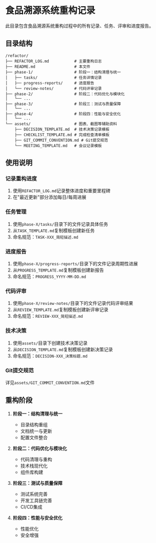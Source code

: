# 食品溯源系统重构记录

此目录包含食品溯源系统重构过程中的所有记录、任务、评审和进度报告。

## 目录结构

```
/refactor/
├── REFACTOR_LOG.md           # 主要重构日志
├── README.md                 # 本文件
├── phase-1/                  # 阶段一：结构清理与统一
│   ├── tasks/                # 任务详情记录
│   ├── progress-reports/     # 进度报告
│   └── review-notes/         # 代码评审记录
├── phase-2/                  # 阶段二：代码优化与模块化
│   └── ...
├── phase-3/                  # 阶段三：测试与质量保障
│   └── ...
├── phase-4/                  # 阶段四：性能与安全优化
│   └── ...
└── assets/                   # 图表、截图等辅助资料
    ├── DECISION_TEMPLATE.md  # 技术决策记录模板
    ├── CHECKLIST_TEMPLATE.md # 完成检查清单模板
    ├── GIT_COMMIT_CONVENTION.md # Git提交规范
    └── MEETING_TEMPLATE.md   # 会议记录模板
```

## 使用说明

### 记录重构进度

1. 使用`REFACTOR_LOG.md`记录整体进度和重要里程碑
2. 在"最近更新"部分添加每日/每周进展

### 任务管理

1. 使用`phase-X/tasks/`目录下的文件记录具体任务
2. 从`TASK_TEMPLATE.md`复制模板创建新任务
3. 命名规范：`TASK-XXX_简短描述.md`

### 进度报告

1. 使用`phase-X/progress-reports/`目录下的文件记录周期性进展
2. 从`PROGRESS_TEMPLATE.md`复制模板创建新报告
3. 命名规范：`PROGRESS_YYYY-MM-DD.md`

### 代码评审

1. 使用`phase-X/review-notes/`目录下的文件记录代码评审结果
2. 从`REVIEW_TEMPLATE.md`复制模板创建新评审记录
3. 命名规范：`REVIEW-XXX_简短描述.md`

### 技术决策

1. 使用`assets/`目录下创建技术决策记录
2. 从`DECISION_TEMPLATE.md`复制模板创建新决策记录
3. 命名规范：`DECISION-XXX_决策标题.md`

### Git提交规范

详见`assets/GIT_COMMIT_CONVENTION.md`文件

## 重构阶段

1. **阶段一：结构清理与统一**
   - 目录结构重组
   - 文档统一与更新
   - 配置文件整合

2. **阶段二：代码优化与模块化**
   - 代码清理与重构
   - 技术栈现代化
   - 组件库构建

3. **阶段三：测试与质量保障**
   - 测试系统完善
   - 开发工具链完善
   - CI/CD集成

4. **阶段四：性能与安全优化**
   - 性能优化
   - 安全增强 